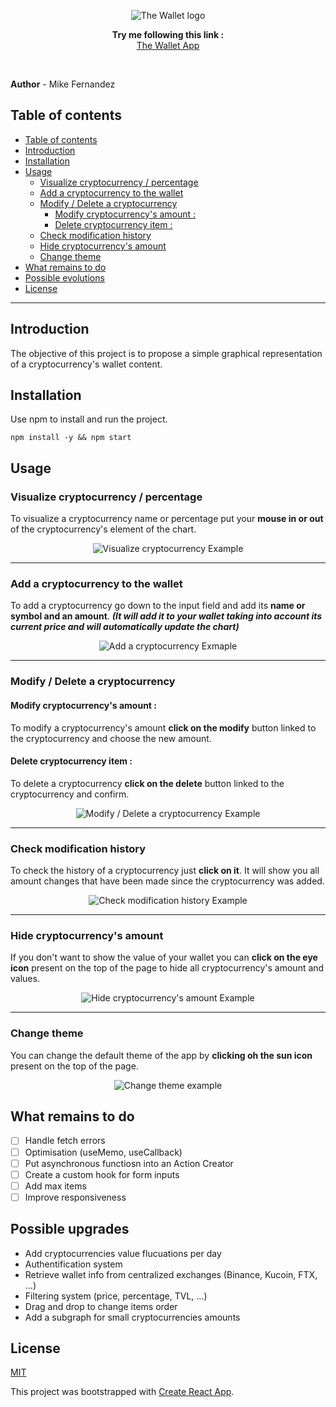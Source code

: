 <p align="center">
    <img src="https://user-images.githubusercontent.com/79382274/156730651-f3b53bfa-5be0-48fd-9a70-a4ef778ce89e.png" alt="The Wallet logo">
</p>


<p align="center">
    <strong>Try me following this link :</strong>
    <br>
    <a href="https://the-crypto-wallet.vercel.app/">The Wallet App</a>
</p>
<br>


**Author** - Mike Fernandez
## Table of contents

<!-- TOC -->

- [Table of contents](#table-of-contents)
- [Introduction](#introduction)
- [Installation](#installation)
- [Usage](#usage)
  - [Visualize cryptocurrency / percentage](#visualize-cryptocurrency--percentage)
  - [Add a cryptocurrency to the wallet](#add-a-cryptocurrency-to-the-wallet)
  - [Modify / Delete a cryptocurrency](#modify--delete-a-cryptocurrency)
    - [Modify cryptocurrency's amount :](#modify-cryptocurrencys-amount-)
    - [Delete cryptocurrency item :](#delete-cryptocurrency-item-)
  - [Check modification history](#check-modification-history)
  - [Hide cryptocurrency's amount](#hide-cryptocurrencys-amount)
  - [Change theme](#change-theme)
- [What remains to do](#what-remains-to-do)
- [Possible evolutions](#possible-evolutions)
- [License](#license)

<!-- /TOC -->

---

## Introduction
The objective of this project is to propose a simple graphical representation of a cryptocurrency's wallet content.

## Installation

Use npm to install and run the project.

```npm install -y && npm start```

## Usage

### Visualize cryptocurrency / percentage

To visualize a cryptocurrency name or percentage put your **mouse in or out** of the cryptocurrency's element of the chart.

<p align="center">
    <img src="https://user-images.githubusercontent.com/79382274/156586244-eb7d6412-d486-4998-b82f-c5ffa7221008.gif" alt="Visualize cryptocurrency Example">
</p>

---

### Add a cryptocurrency to the wallet

To add a cryptocurrency go down to the input field and add its **name or symbol and an amount**.
***(It will add it to your wallet taking into account its current price and will automatically update the chart)***

<p align="center">
    <img src="https://user-images.githubusercontent.com/79382274/156574166-042abb05-c47d-4055-a8b4-5fdf3fd920c6.gif" alt="Add a cryptocurrency Exmaple">
</p>

---

### Modify / Delete a cryptocurrency

#### Modify cryptocurrency's amount :
To modify a cryptocurrency's amount **click on the modify** button linked to the cryptocurrency and choose the new amount.

#### Delete cryptocurrency item : 
To delete a cryptocurrency **click on the delete** button linked to the cryptocurrency and confirm.

<p align="center">
    <img src="https://user-images.githubusercontent.com/79382274/156577573-92dab443-be61-450c-ae24-3a99a512652b.gif" alt="Modify / Delete a cryptocurrency Example">
</p>

---

### Check modification history

To check the history of a cryptocurrency just **click on it**.
It will show you all amount changes that have been made since the cryptocurrency was added.

<p align="center">
    <img src="https://user-images.githubusercontent.com/79382274/156580545-817934b5-7871-4699-9b4e-93135274ebea.gif" alt="Check modification history Example">
</p>

---

### Hide cryptocurrency's amount

If you don't want to show the value of your wallet you can **click on the eye icon** present on the top of the page to hide all cryptocurrency's amount and values.

<p align="center">
    <img src="https://user-images.githubusercontent.com/79382274/156582260-e73af155-6a90-4789-b8f4-508a43d03ef6.gif" alt="Hide cryptocurrency's amount Example">
</p>

---

### Change theme
    
You can change the default theme of the app by **clicking oh the sun icon** present on the top of the page.

<p align="center">
    <img src="https://user-images.githubusercontent.com/79382274/156582731-eb49c7f5-8d6b-464a-bb33-dedbf7421df4.gif" alt="Change theme example">
</p>

## What remains to do
- [ ] Handle fetch errors
- [ ] Optimisation (useMemo, useCallback)
- [ ] Put asynchronous functiosn into an Action Creator
- [ ] Create a custom hook for form inputs
- [ ] Add max items
- [ ] Improve responsiveness

## Possible upgrades
- Add cryptocurrencies value flucuations per day
- Authentification system
- Retrieve wallet info from centralized exchanges (Binance, Kucoin, FTX, ...)
- Filtering system (price, percentage, TVL, ...)
- Drag and drop to change items order
- Add a subgraph for small cryptocurrencies amounts

## License
[MIT](https://choosealicense.com/licenses/mit/)

This project was bootstrapped with [Create React App](https://github.com/facebook/create-react-app).

